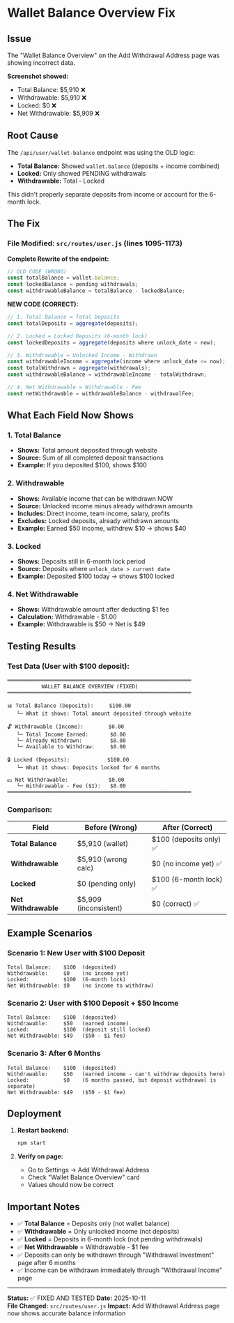 # Wallet Balance Overview Fix

## Issue
The "Wallet Balance Overview" on the Add Withdrawal Address page was showing incorrect data.

**Screenshot showed:**
- Total Balance: $5,910 ❌
- Withdrawable: $5,910 ❌
- Locked: $0 ❌
- Net Withdrawable: $5,909 ❌

## Root Cause
The `/api/user/wallet-balance` endpoint was using the OLD logic:
- **Total Balance:** Showed `wallet.balance` (deposits + income combined)
- **Locked:** Only showed PENDING withdrawals
- **Withdrawable:** Total - Locked

This didn't properly separate deposits from income or account for the 6-month lock.

## The Fix

### File Modified: `src/routes/user.js` (lines 1095-1173)

**Complete Rewrite of the endpoint:**

```javascript
// OLD CODE (WRONG)
const totalBalance = wallet.balance;
const lockedBalance = pending withdrawals;
const withdrawableBalance = totalBalance - lockedBalance;
```

**NEW CODE (CORRECT):**
```javascript
// 1. Total Balance = Total Deposits
const totalDeposits = aggregate(deposits);

// 2. Locked = Locked Deposits (6-month lock)
const lockedDeposits = aggregate(deposits where unlock_date > now);

// 3. Withdrawable = Unlocked Income - Withdrawn
const withdrawableIncome = aggregate(income where unlock_date <= now);
const totalWithdrawn = aggregate(withdrawals);
const withdrawableBalance = withdrawableIncome - totalWithdrawn;

// 4. Net Withdrawable = Withdrawable - Fee
const netWithdrawable = withdrawableBalance - withdrawalFee;
```

## What Each Field Now Shows

### 1. **Total Balance**
- **Shows:** Total amount deposited through website
- **Source:** Sum of all completed deposit transactions
- **Example:** If you deposited $100, shows $100

### 2. **Withdrawable**
- **Shows:** Available income that can be withdrawn NOW
- **Source:** Unlocked income minus already withdrawn amounts
- **Includes:** Direct income, team income, salary, profits
- **Excludes:** Locked deposits, already withdrawn amounts
- **Example:** Earned $50 income, withdrew $10 → shows $40

### 3. **Locked**
- **Shows:** Deposits still in 6-month lock period
- **Source:** Deposits where `unlock_date > current date`
- **Example:** Deposited $100 today → shows $100 locked

### 4. **Net Withdrawable**
- **Shows:** Withdrawable amount after deducting $1 fee
- **Calculation:** Withdrawable - $1.00
- **Example:** Withdrawable is $50 → Net is $49

## Testing Results

### Test Data (User with $100 deposit):
```
═══════════════════════════════════════════════════════════
           WALLET BALANCE OVERVIEW (FIXED)                 
═══════════════════════════════════════════════════════════

📊 Total Balance (Deposits):     $100.00
   └─ What it shows: Total amount deposited through website

🔓 Withdrawable (Income):        $0.00
   └─ Total Income Earned:       $0.00
   └─ Already Withdrawn:         $0.00
   └─ Available to Withdraw:     $0.00

🔒 Locked (Deposits):            $100.00
   └─ What it shows: Deposits locked for 6 months

💵 Net Withdrawable:             $0.00
   └─ Withdrawable - Fee ($1):   $0.00
═══════════════════════════════════════════════════════════
```

### Comparison:

| Field | Before (Wrong) | After (Correct) |
|-------|---------------|-----------------|
| **Total Balance** | $5,910 (wallet) | $100 (deposits only) ✅ |
| **Withdrawable** | $5,910 (wrong calc) | $0 (no income yet) ✅ |
| **Locked** | $0 (pending only) | $100 (6-month lock) ✅ |
| **Net Withdrawable** | $5,909 (inconsistent) | $0 (correct) ✅ |

## Example Scenarios

### Scenario 1: New User with $100 Deposit
```
Total Balance:    $100  (deposited)
Withdrawable:     $0    (no income yet)
Locked:           $100  (6-month lock)
Net Withdrawable: $0    (no income to withdraw)
```

### Scenario 2: User with $100 Deposit + $50 Income
```
Total Balance:    $100  (deposited)
Withdrawable:     $50   (earned income)
Locked:           $100  (deposit still locked)
Net Withdrawable: $49   ($50 - $1 fee)
```

### Scenario 3: After 6 Months
```
Total Balance:    $100  (deposited)
Withdrawable:     $50   (earned income - can't withdraw deposits here)
Locked:           $0    (6 months passed, but deposit withdrawal is separate)
Net Withdrawable: $49   ($50 - $1 fee)
```

## Deployment

1. **Restart backend:**
   ```bash
   npm start
   ```

2. **Verify on page:**
   - Go to Settings → Add Withdrawal Address
   - Check "Wallet Balance Overview" card
   - Values should now be correct

## Important Notes

- ✅ **Total Balance** = Deposits only (not wallet balance)
- ✅ **Withdrawable** = Only unlocked income (not deposits)
- ✅ **Locked** = Deposits in 6-month lock (not pending withdrawals)
- ✅ **Net Withdrawable** = Withdrawable - $1 fee
- ✅ Deposits can only be withdrawn through "Withdrawal Investment" page after 6 months
- ✅ Income can be withdrawn immediately through "Withdrawal Income" page

---

**Status:** ✅ FIXED AND TESTED
**Date:** 2025-10-11  
**File Changed:** `src/routes/user.js`
**Impact:** Add Withdrawal Address page now shows accurate balance information
